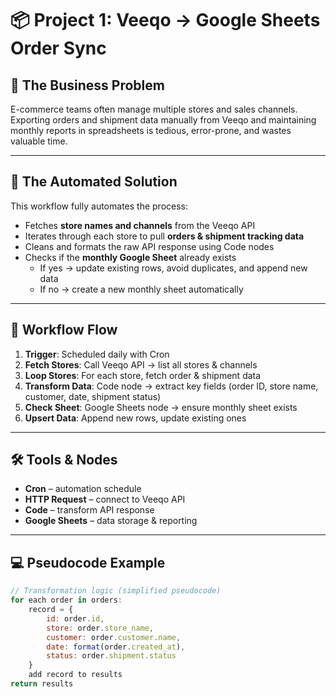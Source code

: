 # 📦 Project 1: Veeqo → Google Sheets Order Sync

## 🧩 The Business Problem
E-commerce teams often manage multiple stores and sales channels. Exporting orders and shipment data manually from Veeqo and maintaining monthly reports in spreadsheets is tedious, error-prone, and wastes valuable time.

---

## 🚀 The Automated Solution
This workflow fully automates the process:
- Fetches **store names and channels** from the Veeqo API
- Iterates through each store to pull **orders & shipment tracking data**
- Cleans and formats the raw API response using Code nodes
- Checks if the **monthly Google Sheet** already exists
  - If yes → update existing rows, avoid duplicates, and append new data
  - If no → create a new monthly sheet automatically

---

## 🔄 Workflow Flow
1. **Trigger**: Scheduled daily with Cron  
2. **Fetch Stores**: Call Veeqo API → list all stores & channels  
3. **Loop Stores**: For each store, fetch order & shipment data  
4. **Transform Data**: Code node → extract key fields (order ID, store name, customer, date, shipment status)  
5. **Check Sheet**: Google Sheets node → ensure monthly sheet exists  
6. **Upsert Data**: Append new rows, update existing ones  

---

## 🛠 Tools & Nodes
- **Cron** – automation schedule  
- **HTTP Request** – connect to Veeqo API  
- **Code** – transform API response  
- **Google Sheets** – data storage & reporting  

---

## 💻 Pseudocode Example
```js
// Transformation logic (simplified pseudocode)
for each order in orders:
    record = {
        id: order.id,
        store: order.store_name,
        customer: order.customer.name,
        date: format(order.created_at),
        status: order.shipment.status
    }
    add record to results
return results
